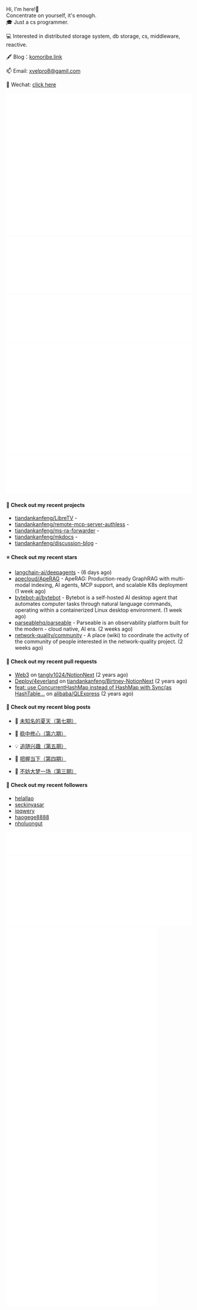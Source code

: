 Hi, I'm here!👋
<br>
Concentrate on yourself, it's enough.
<br>
🎓 Just a cs programmer.

💻 Interested in distributed storage system, db storage, cs, middleware, reactive.

🖋 Blog：[komoribe.link](https://komoribe.ink)

📫 Email: [xvelpro8@gamil.com](mailto:xvelpro8@gamil.com)

💬 Wechat: [click here](https://tiandankanfeng.github.io/about/) 



![Metrics](/github-metrics.svg)
![Metrics](/metrics.plugin.languages.details.svg)
![Metrics](/metrics.plugin.languages.recent.svg)
![Metrics](/metrics.plugin.stars.svg)
![Metrics](/metrics.plugin.topics.svg)








#### 🌱 Check out my recent projects

- [tiandankanfeng/LibreTV](https://github.com/tiandankanfeng/LibreTV) - 
- [tiandankanfeng/remote-mcp-server-authless](https://github.com/tiandankanfeng/remote-mcp-server-authless) - 
- [tiandankanfeng/ms-ra-forwarder](https://github.com/tiandankanfeng/ms-ra-forwarder) - 
- [tiandankanfeng/mkdocs](https://github.com/tiandankanfeng/mkdocs) - 
- [tiandankanfeng/discussion-blog](https://github.com/tiandankanfeng/discussion-blog) - 

#### ⭐ Check out my recent stars

- [langchain-ai/deepagents](https://github.com/langchain-ai/deepagents) -  (6 days ago)
- [apecloud/ApeRAG](https://github.com/apecloud/ApeRAG) - ApeRAG: Production-ready GraphRAG with multi-modal indexing, AI agents, MCP support, and scalable K8s deployment (1 week ago)
- [bytebot-ai/bytebot](https://github.com/bytebot-ai/bytebot) - Bytebot is a self-hosted AI desktop agent that automates computer tasks through natural language commands, operating within a containerized Linux desktop environment. (1 week ago)
- [parseablehq/parseable](https://github.com/parseablehq/parseable) - Parseable is an observability platform built for the modern - cloud native, AI era. (2 weeks ago)
- [network-quality/community](https://github.com/network-quality/community) - A place (wiki) to coordinate the activity of the community of people interested in the network-quality project. (2 weeks ago)

#### 🔨 Check out my recent pull requests

- [Web3](https://github.com/tangly1024/NotionNext/pull/1228) on [tangly1024/NotionNext](https://github.com/tangly1024/NotionNext) (2 years ago)
- [Deploy/4everland](https://github.com/tiandankanfeng/Birtney-NotionNext/pull/1) on [tiandankanfeng/Birtney-NotionNext](https://github.com/tiandankanfeng/Birtney-NotionNext) (2 years ago)
- [feat: use ConcurrentHashMap instead of HashMap with Sync(as HashTable…](https://github.com/alibaba/QLExpress/pull/221) on [alibaba/QLExpress](https://github.com/alibaba/QLExpress) (2 years ago)

#### 📜 Check out my recent blog posts

- 🦒 [未知名的夏天（第七期）](https://birtney.link/article/25fde3d9-fc4e-8002-b3de-e6de3a320eec) 

- 🐲 [稳中修心（第六期）](https://birtney.link/article/odyssey-article-01) 

- 💡 [追随兴趣（第五期）](https://birtney.link/article/life-article19) 

- 👺 [把握当下（第四期）](https://birtney.link/article/life-article18) 

- 🚦 [不妨大梦一场（第三期）](https://birtney.link/article/life-article17) 


#### 👯 Check out my recent followers

- [helallao](https://github.com/helallao)
- [seckinyasar](https://github.com/seckinyasar)
- [ipqwery](https://github.com/ipqwery)
- [haogege8888](https://github.com/haogege8888)
- [nholuongut](https://github.com/nholuongut)

![Metrics](/metrics.plugin.achievements.compact.svg)
![Metrics](/metrics.plugin.anilist.characters.svg)
![Metrics](/metrics.plugin.anilist.svg)


